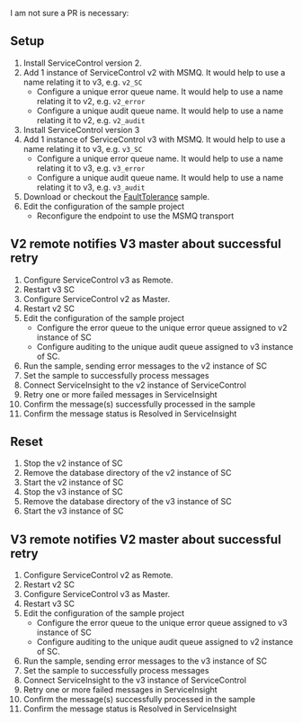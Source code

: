 I am not sure a PR is necessary:

## Setup

1. Install ServiceControl version 2.
1. Add 1 instance of ServiceControl v2 with MSMQ. It would help to use a name relating it to v3, e.g. `v2_SC`
   - Configure a unique error queue name. It would help to use a name relating it to v2, e.g. `v2_error`
   - Configure a unique audit queue name. It would help to use a name relating it to v2, e.g. `v2_audit`
1. Install ServiceControl version 3
1. Add 1 instance of ServiceControl v3 with MSMQ. It would help to use a name relating it to v3, e.g. `v3_SC`
   - Configure a unique error queue name. It would help to use a name relating it to v3, e.g. `v3_error`
   - Configure a unique audit queue name. It would help to use a name relating it to v3, e.g. `v3_audit`
1. Download or checkout the [FaultTolerance](https://docs.particular.net/samples/faulttolerance/) sample.
1. Edit the configuration of the sample project
   - Reconfigure the endpoint to use the MSMQ transport
   
## V2 remote notifies V3 master about successful retry   
1. Configure ServiceControl v3 as Remote.
1. Restart v3 SC
1. Configure ServiceControl v2 as Master. 
1. Restart v2 SC
1. Edit the configuration of the sample project
   - Configure the error queue to the unique error queue assigned to v2 instance of SC
   - Configure auditing to the unique audit queue assigned to v3 instance of SC.
1. Run the sample, sending error messages to the v2 instance of SC
1. Set the sample to successfully process messages
1. Connect ServiceInsight to the v2 instance of ServiceControl
1. Retry one or more failed messages in ServiceInsight
1. Confirm the message(s) successfully processed in the sample
1. Confirm the message status is Resolved in ServiceInsight

## Reset 
1. Stop the v2 instance of SC
1. Remove the database directory of the v2 instance of SC
1. Start the v2 instance of SC
1. Stop the v3 instance of SC
1. Remove the database directory of the v3 instance of SC
1. Start the v3 instance of SC

## V3 remote notifies V2 master about successful retry
1. Configure ServiceControl v2 as Remote.
1. Restart v2 SC
1. Configure ServiceControl v3 as Master. 
1. Restart v3 SC
1. Edit the configuration of the sample project
   - Configure the error queue to the unique error queue assigned to v3 instance of SC
   - Configure auditing to the unique audit queue assigned to v2 instance of SC.
1. Run the sample, sending error messages to the v3 instance of SC
1. Set the sample to successfully process messages
1. Connect ServiceInsight to the v3 instance of ServiceControl
1. Retry one or more failed messages in ServiceInsight
1. Confirm the message(s) successfully processed in the sample
1. Confirm the message status is Resolved in ServiceInsight
